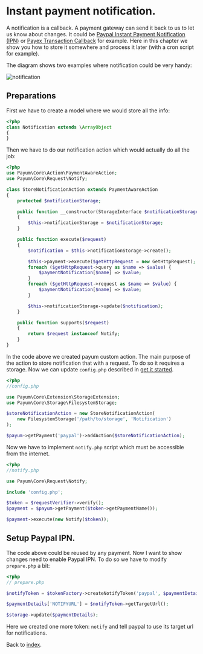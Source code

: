 # Instant payment notification.

A notification is a callback. A payment gateway can send it back to us to let us know about changes.
It could be [Paypal Instant Payment Notification (IPN)](https://developer.paypal.com/webapps/developer/docs/classic/products/instant-payment-notification/) or [Payex Transaction Callback](http://www.payexpim.com/quick-guide/9-transaction-callback/) for example.
Here in this chapter we show you how to store it somewhere and process it later (with a cron script for example).

The diagram shows two examples where notification could be very handy:

![notification](http://www.websequencediagrams.com/cgi-bin/cdraw?lz=cGFydGljaXBhbnQgUGF5cGFsCgAHDGNhcHR1cmUucGhwAAsNbm90aWZ5ABIFCgAZCy0-KwA_BjogYSBwdXJjYWhzZQoAUgYtPi0AQws6IHBlbmRpbmcAFggtPgBKCjogc3VjY2VzcwBiBmljYXRpb24AMTkARgcAVBZjYW5jZWxlZCAodXNlciB2b2lkIG9uIHAAggcFIHNpZGUp&s=default)

## Preparations

First we have to create a model where we would store all the info:

```php
<?php
class Notification extends \ArrayObject
{
}
```

Then we have to do our notification action which would actually do all the job:

```php
<?php
use Payum\Core\Action\PaymentAwareAction;
use Payum\Core\Request\Notify;

class StoreNotificationAction extends PaymentAwareAction
{
    protected $notificationStorage;

    public function __constructor(StorageInterface $notificationStorage)
    {
        $this->notificationStorage = $notificationStorage;
    }

    public function execute($request)
    {
        $notification = $this->notificationStorage->create();

        $this->payment->execute($getHttpRequest = new GetHttpRequest);
        foreach ($getHttpRequest->query as $name => $value) {
            $paymentNotification[$name] => $value;
        }
        foreach ($getHttpRequest->request as $name => $value) {
            $paymentNotification[$name] => $value;
        }

        $this->notificationStorage->update($notification);
    }

    public function supports($request)
    {
        return $request instanceof Notify;
    }
}
```

In the code above we created payum custom action.
The main purpose of the action to store notification that with a request.
To do so it requires a storage.
Now we can update `config.php` described in [get it started](get-it-started.md).

```php
<?php
//config.php

use Payum\Core\Extension\StorageExtension;
use Payum\Core\Storage\FilesystemStorage;

$storeNotificationAction = new StoreNotificationAction(
    new FilesystemStorage('/path/to/storage', 'Notification')
);

$payum->getPayment('paypal')->addAction($storeNotificationAction);
```

Now we have to implement `notify.php` script which must be accessible from the internet.

```php
<?php
//notify.php

use Payum\Core\Request\Notify;

include 'config.php';

$token = $requestVerifier->verify();
$payment = $payum->getPayment($token->getPaymentName());

$payment->execute(new Notify($token));
```

## Setup Paypal IPN.

The code above could be reused by any payment.
Now I want to show changes need to enable Paypal IPN. To do so we have to modify `prepare.php` a bit:

```php
<?php
// prepare.php

$notifyToken = $tokenFactory->createNotifyToken('paypal', $paymentDetails);

$paymentDetails['NOTIFYURL'] = $notifyToken->getTargetUrl();

$storage->update($paymentDetails);
```

Here we created one more token: `notify` and tell paypal to use its target url for notifications.

Back to [index](index.md).
